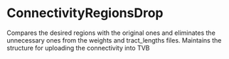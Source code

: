 # ConnectivityRegionsDrop
Compares the desired regions with the original ones and eliminates the unnecessary ones from the weights and tract_lengths files. Maintains the structure for uploading the connectivity into TVB

